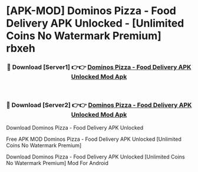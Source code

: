 # [APK-MOD] Dominos Pizza - Food Delivery APK Unlocked - [Unlimited Coins No Watermark Premium] rbxeh



<div align="center">
<h3>🔴 Download [Server1] 👉👉 <a href="https://momento.my/?title=Dominos_Pizza_-_Food_Delivery_APK_Unlocked">Dominos Pizza - Food Delivery APK Unlocked Mod Apk</a></h3><br>

<h3>🔴 Download [Server2] 👉👉 <a href="https://momento.my/?title=Dominos_Pizza_-_Food_Delivery_APK_Unlocked">Dominos Pizza - Food Delivery APK Unlocked Mod Apk</a></h3>
</div>



Download Dominos Pizza - Food Delivery APK Unlocked 

Free APK MOD Dominos Pizza - Food Delivery APK Unlocked [Unlimited Coins No Watermark Premium]

Download Dominos Pizza - Food Delivery APK Unlocked [Unlimited Coins No Watermark Premium] Mod For Android
